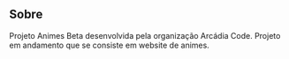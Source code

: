 ## Sobre

Projeto Animes Beta desenvolvida pela organização Arcádia Code. 
Projeto em andamento que se consiste em website de animes.

